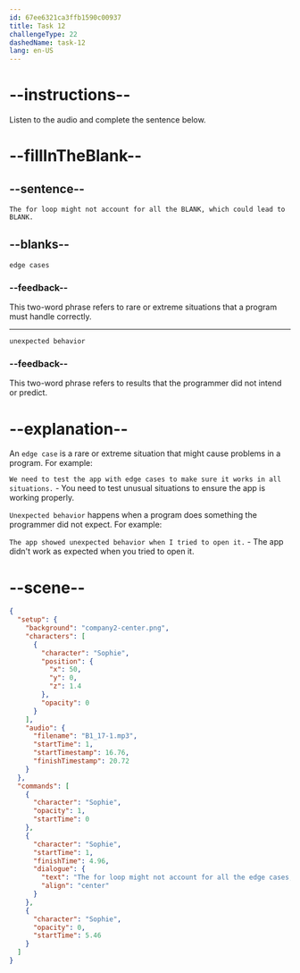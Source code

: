 ```yaml
---
id: 67ee6321ca3ffb1590c00937
title: Task 12
challengeType: 22
dashedName: task-12
lang: en-US
---
```


<!-- (audio) Sophie: The for loop might not account for all the edge cases, which could lead to unexpected behavior. -->

# --instructions--

Listen to the audio and complete the sentence below.

# --fillInTheBlank--

## --sentence--

`The for loop might not account for all the BLANK, which could lead to BLANK.`

## --blanks--

`edge cases`

### --feedback--

This two-word phrase refers to rare or extreme situations that a program must handle correctly.

---

`unexpected behavior`

### --feedback--

This two-word phrase refers to results that the programmer did not intend or predict.

# --explanation--

An `edge case` is a rare or extreme situation that might cause problems in a program. For example:

`We need to test the app with edge cases to make sure it works in all situations.` - You need to test unusual situations to ensure the app is working properly.

`Unexpected behavior` happens when a program does something the programmer did not expect. For example:

`The app showed unexpected behavior when I tried to open it.` - The app didn't work as expected when you tried to open it.

# --scene--

```json
{
  "setup": {
    "background": "company2-center.png",
    "characters": [
      {
        "character": "Sophie",
        "position": {
          "x": 50,
          "y": 0,
          "z": 1.4
        },
        "opacity": 0
      }
    ],
    "audio": {
      "filename": "B1_17-1.mp3",
      "startTime": 1,
      "startTimestamp": 16.76,
      "finishTimestamp": 20.72
    }
  },
  "commands": [
    {
      "character": "Sophie",
      "opacity": 1,
      "startTime": 0
    },
    {
      "character": "Sophie",
      "startTime": 1,
      "finishTime": 4.96,
      "dialogue": {
        "text": "The for loop might not account for all the edge cases, which could lead to unexpected behavior.",
        "align": "center"
      }
    },
    {
      "character": "Sophie",
      "opacity": 0,
      "startTime": 5.46
    }
  ]
}
```
